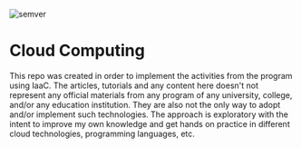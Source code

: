 ![semver](https://img.shields.io/badge/semver-2.0.0-blue)
# Cloud Computing

This repo was created in order to implement the activities from the program using IaaC. The articles, tutorials and any content here doesn't not represent any official materials from any program of any university, college, and/or any education institution. They are also not the only way to adopt and/or implement such technologies. The approach is exploratory with the intent to improve my own knowledge and get hands on practice in different cloud technologies, programming languages, etc.

